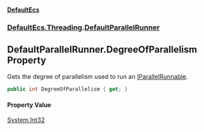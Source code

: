 #### [DefaultEcs](index.md 'index')
### [DefaultEcs.Threading](index.md#DefaultEcs_Threading 'DefaultEcs.Threading').[DefaultParallelRunner](DefaultParallelRunner.md 'DefaultEcs.Threading.DefaultParallelRunner')
## DefaultParallelRunner.DegreeOfParallelism Property
Gets the degree of parallelism used to run an [IParallelRunnable](IParallelRunnable.md 'DefaultEcs.Threading.IParallelRunnable').  
```csharp
public int DegreeOfParallelism { get; }
```
#### Property Value
[System.Int32](https://docs.microsoft.com/en-us/dotnet/api/System.Int32 'System.Int32')
